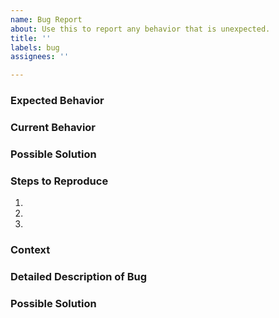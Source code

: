 ```yaml
---
name: Bug Report
about: Use this to report any behavior that is unexpected.
title: ''
labels: bug
assignees: ''

---
```


### Expected Behavior

### Current Behavior

### Possible Solution

### Steps to Reproduce

1. 
2.
3.

### Context

### Detailed Description of Bug

### Possible Solution
